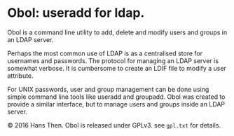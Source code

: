 # Obol: useradd for ldap.

Obol is a command line utility to add, delete and modify users and
groups in an LDAP server.

Perhaps the most common use of LDAP is as a centralised store for
usernames and passwords. The protocol for managing an LDAP server
is somewhat verbose. It is cumbersome to create an LDIF file to 
modify a user attribute. 

For UNIX passwords, user and group management can be done using simple
command line tools like useradd and groupadd. Obol was created to 
provide a similar interface, but to manage users and groups inside an
LDAP server.

© 2016 Hans Then. Obol is released under GPLv3.
see `gpl.txt` for details.
